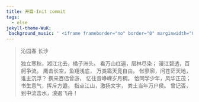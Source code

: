 ```yaml
---
title: 开篇-Init commit
tags:
  - else
jekyll-theme-WuK:
 background_music: ' <iframe frameborder="no" border="0" marginwidth="0" marginheight="0" width=100% height=42 src="//music.163.com/outchain/player?type=2&id=22800822&auto=1&height=32"></iframe>'
---
```


> 沁园春 长沙
>
> 独立寒秋，湘江北去，橘子洲头。
> 看万山红遍，层林尽染；
> 漫江碧透，百舸争流。
> 鹰击长空，鱼翔浅底，
> 万类霜天竞自由。
> 怅寥廓，问苍茫天地，谁主沉浮？
> 携来百侣曾游，
> 忆往昔峥嵘岁月稠。
> 恰同学少年，风华正茂；
> 书生意气，挥斥方遒。
> 指点江山，激扬文字，
> 粪土当年万户侯。
> 曾记否，到中流击水，浪遏飞舟！
